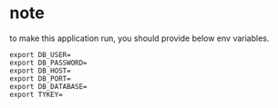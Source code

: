 # note

to make this application run, you should provide below env variables.

```config
export DB_USER=
export DB_PASSWORD=
export DB_HOST=
export DB_PORT=
export DB_DATABASE=
export TYKEY=
```

